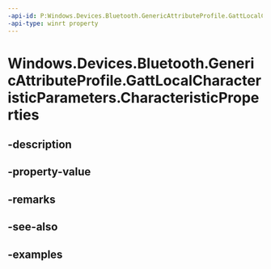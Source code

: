 ```yaml
---
-api-id: P:Windows.Devices.Bluetooth.GenericAttributeProfile.GattLocalCharacteristicParameters.CharacteristicProperties
-api-type: winrt property
---
```


<!-- Property syntax.
public GattCharacteristicProperties CharacteristicProperties { get;  set; }
-->

# Windows.Devices.Bluetooth.GenericAttributeProfile.GattLocalCharacteristicParameters.CharacteristicProperties

## -description

## -property-value

## -remarks

## -see-also

## -examples

